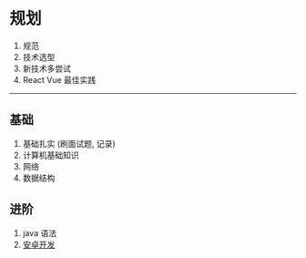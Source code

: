 # 规划

1. 规范
2. 技术选型
3. 新技术多尝试
4. React Vue 最佳实践

---

## 基础

1. 基础扎实 (刷面试题, 记录)
2. 计算机基础知识
3. 网络
4. 数据结构

## 进阶

1. java 语法
2. [安卓开发](https://developer.android.com/guide)
